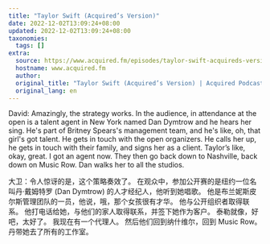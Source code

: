 ```yaml
---
title: "Taylor Swift (Acquired’s Version)"
date: 2022-12-02T13:09:24+08:00
updated: 2022-12-02T13:09:24+08:00
taxonomies:
  tags: []
extra:
  source: https://www.acquired.fm/episodes/taylor-swift-acquireds-version
  hostname: www.acquired.fm
  author: 
  original_title: "Taylor Swift (Acquired’s Version) | Acquired Podcast"
  original_lang: en
---
```


David: Amazingly, the strategy works. In the audience, in attendance at the open is a talent agent in New York named Dan Dymtrow and he hears her sing. He's part of Britney Spears's management team, and he's like, oh, that girl's got talent. He gets in touch with the open organizers. He calls her up, he gets in touch with their family, and signs her as a client. Taylor’s like, okay, great. I got an agent now. They then go back down to Nashville, back down on Music Row. Dan walks her to all the studios.

大卫：令人惊讶的是，这个策略奏效了。 在观众中，参加公开赛的是纽约一位名叫丹·戴姆特罗 (Dan Dymtrow) 的人才经纪人，他听到她唱歌。 他是布兰妮斯皮尔斯管理团队的一员，他说，哦，那个女孩很有才华。 他与公开组织者取得联系。 他打电话给她，与他们的家人取得联系，并签下她作为客户。 泰勒就像，好吧，太好了。 我现在有一个代理人。 然后他们回到纳什维尔，回到 Music Row。 丹带她去了所有的工作室。

